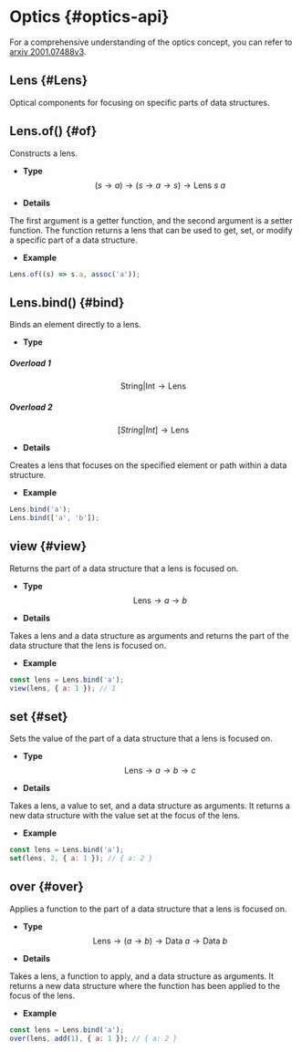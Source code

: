 # Optics {#optics-api}

For a comprehensive understanding of the optics concept, you can refer to [arxiv 2001.07488v3](https://arxiv.org/pdf/2001.07488v3.pdf).

## Lens {#Lens}

Optical components for focusing on specific parts of data structures.

## Lens.of() {#of}

Constructs a lens.

- **Type**
$$
(s \to a) \to (s \to a \to s) \to \text{Lens } s \ a
$$

- **Details**

The first argument is a getter function, and the second argument is a setter function. The function returns a lens that can be used to get, set, or modify a specific part of a data structure.

- **Example**

```js
Lens.of((s) => s.a, assoc('a'));
```

## Lens.bind() {#bind}

Binds an element directly to a lens.

- **Type**

##### Overload 1
$$
\text{String|Int} \to \text{Lens}
$$

##### Overload 2
$$
[String|Int] \to \text{Lens}
$$

- **Details**

Creates a lens that focuses on the specified element or path within a data structure.

- **Example**

```js
Lens.bind('a');
Lens.bind(['a', 'b']);
```

## view {#view}

Returns the part of a data structure that a lens is focused on.

- **Type**
$$
\text{Lens} \to a \to b
$$

- **Details**

Takes a lens and a data structure as arguments and returns the part of the data structure that the lens is focused on.

- **Example**

```js
const lens = Lens.bind('a');
view(lens, { a: 1 }); // 1
```

## set {#set}

Sets the value of the part of a data structure that a lens is focused on.

- **Type**
$$
\text{Lens} \to a \to b \to c
$$

- **Details**

Takes a lens, a value to set, and a data structure as arguments. It returns a new data structure with the value set at the focus of the lens.

- **Example**

```js
const lens = Lens.bind('a');
set(lens, 2, { a: 1 }); // { a: 2 }
```

## over {#over}

Applies a function to the part of a data structure that a lens is focused on.

- **Type**
$$
\text{Lens} \to (a \to b) \to \text{Data } a \to \text{Data } b
$$

- **Details**

Takes a lens, a function to apply, and a data structure as arguments. It returns a new data structure where the function has been applied to the focus of the lens.

- **Example**

```js
const lens = Lens.bind('a');
over(lens, add(1), { a: 1 }); // { a: 2 }
```
